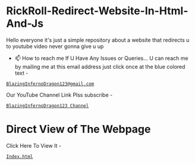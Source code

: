 # RickRoll-Redirect-Website-In-Html-And-Js
Hello everyone it's just a simple repository about a website that redirects u to youtube video never gonna give u up

- 📫 How to reach me If U Have Any Issues or Queries... U can reach me by mailing me at this email address just click once at the blue colored text - <a href="mailto:bibhabbarua@gmail.com">
```
BlazingInfernoDragon123@gmail.com
```
</a>

Our YouTube Channel Link Plss subscribe -
<a href="https://youtube.com/channel/UC94rjmYz21IBREgkLaQ7NVA">
```
BlazingInfernoDragon123 Channel
```
</a>

# Direct View of The Webpage 
Click Here To View It -
<a href="https://youtu.be/dQw4w9WgXcQ">
```
Index.html
```
</a>
